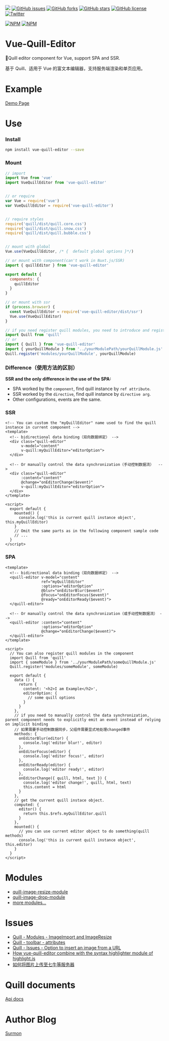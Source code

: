[![](https://badge.juejin.im/entry/5852b6fc61ff4b006c89b49d/likes.svg?style=flat-square)](https://juejin.im/entry/5852b6fc61ff4b006c89b49d/detail)
[![GitHub issues](https://img.shields.io/github/issues/surmon-china/vue-quill-editor.svg?style=flat-square)](https://github.com/surmon-china/vue-quill-editor/issues)
[![GitHub forks](https://img.shields.io/github/forks/surmon-china/vue-quill-editor.svg?style=flat-square)](https://github.com/surmon-china/vue-quill-editor/network)
[![GitHub stars](https://img.shields.io/github/stars/surmon-china/vue-quill-editor.svg?style=flat-square)](https://github.com/surmon-china/vue-quill-editor/stargazers)
[![GitHub license](https://img.shields.io/badge/license-MIT-blue.svg?style=flat-square)](https://raw.githubusercontent.com/surmon-china/vue-quill-editor/master/LICENSE)
[![Twitter](https://img.shields.io/twitter/url/https/github.com/surmon-china/vue-quill-editor.svg?style=social?style=flat-square)](https://twitter.com/intent/tweet?url=https://github.com/surmon-china/vue-quill-editor)

[![NPM](https://nodei.co/npm/vue-quill-editor.png?downloads=true&downloadRank=true&stars=true)](https://nodei.co/npm/vue-quill-editor/)
[![NPM](https://nodei.co/npm-dl/vue-quill-editor.png?months=9&height=3)](https://nodei.co/npm/vue-quill-editor/)


# Vue-Quill-Editor
🍡Quill editor component for Vue, support SPA and SSR.

基于 Quill、适用于 Vue 的富文本编辑器，支持服务端渲染和单页应用。


# Example
[Demo Page](https://surmon-china.github.io/vue-quill-editor/)


# Use

### Install

``` bash
npm install vue-quill-editor --save
```


### Mount

``` javascript
// import
import Vue from 'vue'
import VueQuillEditor from 'vue-quill-editor'


// or require
var Vue = require('vue')
var VueQuillEditor = require('vue-quill-editor')


// require styles
require('quill/dist/quill.core.css')
require('quill/dist/quill.snow.css')
require('quill/dist/quill.bubble.css')


// mount with global
Vue.use(VueQuillEditor, /* {  default global options }*/)

// or mount with component(can't work in Nuxt.js/SSR)
import { quillEditor } from 'vue-quill-editor'

export default {
  components: {
    quillEditor
  }
}

// or mount with ssr
if (process.browser) {
  const VueQuillEditor = require('vue-quill-editor/dist/ssr')
  Vue.use(VueQuillEditor)
}

// if you need register quill modules, you need to introduce and register before the vue program is instantiated
import Quill from 'quill'
// or 
import { Quill } from 'vue-quill-editor'
import { yourQuillModule } from '../yourModulePath/yourQuillModule.js'
Quill.register('modules/yourQuillModule', yourQuillModule)
```

### Difference（使用方法的区别）

**SSR and the only difference in the use of the SPA:**
- SPA worked by the `component`, find quill instance by `ref attribute`.
- SSR worked by the `directive`, find quill instance by `directive arg`.
- Other configurations, events are the same.

### SSR

``` vue
<!-- You can custom the "myQuillEditor" name used to find the quill instance in current component -->
<template>
  <!-- bidirectional data binding（双向数据绑定） -->
  <div class="quill-editor" 
       v-model="content"
       v-quill:myQuillEditor="editorOption">
  </div>

  <!-- Or manually control the data synchronization（手动控制数据流）  -->
  <div class="quill-editor" 
       :content="content"
       @change="onEditorChange($event)"
       v-quill:myQuillEditor="editorOption">
  </div>
</template>

<script>
  export default {
    mounted() {
      console.log('this is current quill instance object', this.myQuillEditor)
    }
    // Omit the same parts as in the following component sample code
    // ...
  }
</script>
```


### SPA

``` vue
<template>
  <!-- bidirectional data binding（双向数据绑定） -->
  <quill-editor v-model="content"
                ref="myQuillEditor"
                :options="editorOption"
                @blur="onEditorBlur($event)"
                @focus="onEditorFocus($event)"
                @ready="onEditorReady($event)">
  </quill-editor>

  <!-- Or manually control the data synchronization（或手动控制数据流） -->
  <quill-editor :content="content"
                :options="editorOption"
                @change="onEditorChange($event)">
  </quill-editor>
</template>

<script>
  // You can also register quill modules in the component
  import Quill from 'quill'
  import { someModule } from '../yourModulePath/someQuillModule.js'
  Quill.register('modules/someModule', someModule)
  
  export default {
    data () {
      return {
        content: '<h2>I am Example</h2>',
        editorOption: {
          // some quill options
        }
      }
    },
    // if you need to manually control the data synchronization, parent component needs to explicitly emit an event instead of relying on implicit binding
    // 如果需要手动控制数据同步，父组件需要显式地处理changed事件
    methods: {
      onEditorBlur(editor) {
        console.log('editor blur!', editor)
      },
      onEditorFocus(editor) {
        console.log('editor focus!', editor)
      },
      onEditorReady(editor) {
        console.log('editor ready!', editor)
      },
      onEditorChange({ quill, html, text }) {
        console.log('editor change!', quill, html, text)
        this.content = html
      }
    },
    // get the current quill instace object.
    computed: {
      editor() {
        return this.$refs.myQuillEditor.quill
      }
    },
    mounted() {
      // you can use current editor object to do something(quill methods)
      console.log('this is current quill instance object', this.editor)
    }
  }
</script>
```


# Modules
- [quill-image-resize-module](https://github.com/kensnyder/quill-image-resize-module)
- [quill-image-drop-module](https://github.com/kensnyder/quill-image-drop-module)
- [more modules...](https://github.com/search?o=desc&q=quill+module&s=stars&type=Repositories&utf8=%E2%9C%93)


# Issues
- [Quill - Modules - ImageImport and ImageResize](https://www.webpackbin.com/bins/-Ket3Oz1330Cy0MbddU3)
- [Quill - toolbar - attributes](https://github.com/quilljs/quill/issues/1084)
- [Quill - Issues - Option to insert an image from a URL](https://github.com/quilljs/quill/issues/893)
- [How vue-quill-editor combine with the syntax highlighter module of highlight.js ](https://github.com/surmon-china/vue-quill-editor/issues/39)
- [如何将图片上传至七牛等服务器](https://github.com/surmon-china/vue-quill-editor/issues/102)


# Quill documents
[Api docs](https://quilljs.com/docs/quickstart/)


# Author Blog
[Surmon](https://surmon.me)
